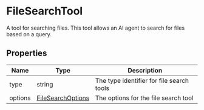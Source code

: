 # FileSearchTool

A tool for searching files.
This tool allows an AI agent to search for files based on a query.





## Properties

| Name | Type | Description |
| ---- | ---- | ----------- |
| type | string | The type identifier for file search tools  |
| options | [FileSearchOptions](FileSearchOptions.md) | The options for the file search tool  |



